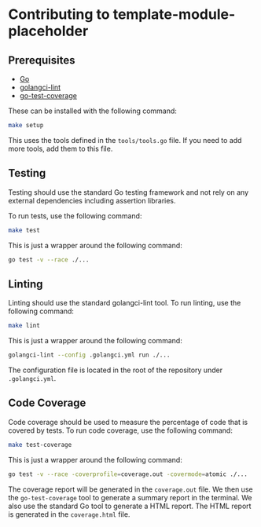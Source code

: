 # Contributing to template-module-placeholder

## Prerequisites

- [Go](https://golang.org/doc/install)
- [golangci-lint](https://github.com/golangci/golangci-lint)
- [go-test-coverage](https://github.com/vladopajic/go-test-coverage)

These can be installed with the following command:

```bash
make setup
```

This uses the tools defined in the `tools/tools.go` file. If you need to add more tools, add them to this file.

## Testing

Testing should use the standard Go testing framework and not rely on any external dependencies including assertion libraries.

To run tests, use the following command:

```bash
make test
```

This is just a wrapper around the following command:

```bash
go test -v --race ./...
```

## Linting

Linting should use the standard golangci-lint tool. To run linting, use the following command:

```bash
make lint
```

This is just a wrapper around the following command:

```bash
golangci-lint --config .golangci.yml run ./...
```

The configuration file is located in the root of the repository under `.golangci.yml`.

## Code Coverage

Code coverage should be used to measure the percentage of code that is covered by tests. To run code coverage, use the following command:

```bash
make test-coverage
```

This is just a wrapper around the following command:

```bash
go test -v --race -coverprofile=coverage.out -covermode=atomic ./...
```

The coverage report will be generated in the `coverage.out` file. We then use the `go-test-coverage` tool to generate a summary report in the terminal. We also use the standard Go tool to generate a HTML report. The HTML report is generated in the `coverage.html` file.

